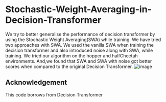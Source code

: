 # Stochastic-Weight-Averaging-in-Decision-Transformer
We try to better generalise the performance of decision transformer by using the Stochastic Weight Averaging(SWA)  while training. We have tried two approaches with SWA. We used the vanilla SWA when training the decision transformer and also introduced noise along with SWA, while training. We tried our algorithm on the hopper and halfCheetah environments. And,we found that  SWA and SWA with noise got better scores when compared to the original Decision Transformer. 
![image](https://github.com/user-attachments/assets/a109058b-d2db-47d0-ba96-546f3e08241c)

## Acknowledgement
This code borrows from <link src='https://github.com/kzl/decision-transformer'>Decision Transformer<link/>
